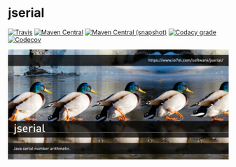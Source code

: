 jserial
===

[![Travis](https://img.shields.io/travis/io7m/jserial.png?style=flat-square)](https://travis-ci.org/io7m/jserial)
[![Maven Central](https://img.shields.io/maven-central/v/com.io7m.jserial/com.io7m.jserial.png?style=flat-square)](http://search.maven.org/#search%7Cga%7C1%7Cg%3A%22com.io7m.jserial%22)
[![Maven Central (snapshot)](https://img.shields.io/nexus/s/https/oss.sonatype.org/com.io7m.jserial/com.io7m.jserial.svg?style=flat-square)](https://oss.sonatype.org/content/repositories/snapshots/com/io7m/jserial/)
[![Codacy grade](https://img.shields.io/codacy/grade/17aaba814dcb4a0691a25558e232e619.png?style=flat-square)](https://www.codacy.com/app/github_79/jserial)
[![Codecov](https://img.shields.io/codecov/c/github/io7m/jserial.png?style=flat-square)](https://codecov.io/gh/io7m/jserial)

![jserial](./src/site/resources/jserial.jpg?raw=true)

